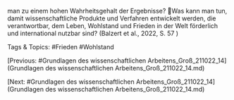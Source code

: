 man zu einem hohen Wahrheitsgehalt der Ergebnisse?
Was kann man tun, damit wissenschaftliche Produkte und Verfahren 
entwickelt werden, die verantwortbar, dem Leben, Wohlstand und Frieden 
in der Welt förderlich und international nutzbar sind?
(Balzert et al., 2022, S. 57 )

   Tags & Topics:
   #Frieden
   #Wohlstand

[Previous: #Grundlagen des wissenschaftlichen Arbeitens_Groß_211022_14](Grundlagen des wissenschaftlichen Arbeitens_Groß_211022_14.md)

[Next: #Grundlagen des wissenschaftlichen Arbeitens_Groß_211022_14](Grundlagen des wissenschaftlichen Arbeitens_Groß_211022_14.md)